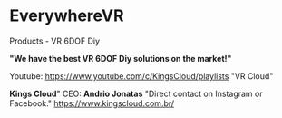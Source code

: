 # EverywhereVR
Products - VR 6DOF Diy

**"We have the best VR 6DOF Diy solutions on the market!"**

Youtube: https://www.youtube.com/c/KingsCloud/playlists "VR Cloud"

**Kings Cloud**"
CEO: **Andrio Jonatas** "Direct contact on Instagram or Facebook."
 https://www.kingscloud.com.br/
